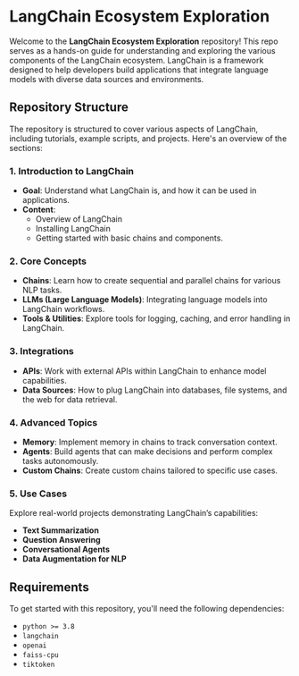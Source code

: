 # LangChain Ecosystem Exploration

Welcome to the **LangChain Ecosystem Exploration** repository! This repo serves as a hands-on guide for understanding and exploring the various components of the LangChain ecosystem. LangChain is a framework designed to help developers build applications that integrate language models with diverse data sources and environments.

## Repository Structure

The repository is structured to cover various aspects of LangChain, including tutorials, example scripts, and projects. Here's an overview of the sections:

### 1. Introduction to LangChain
- **Goal**: Understand what LangChain is, and how it can be used in applications.
- **Content**: 
  - Overview of LangChain
  - Installing LangChain
  - Getting started with basic chains and components.

### 2. Core Concepts
- **Chains**: Learn how to create sequential and parallel chains for various NLP tasks.
- **LLMs (Large Language Models)**: Integrating language models into LangChain workflows.
- **Tools & Utilities**: Explore tools for logging, caching, and error handling in LangChain.

### 3. Integrations
- **APIs**: Work with external APIs within LangChain to enhance model capabilities.
- **Data Sources**: How to plug LangChain into databases, file systems, and the web for data retrieval.

### 4. Advanced Topics
- **Memory**: Implement memory in chains to track conversation context.
- **Agents**: Build agents that can make decisions and perform complex tasks autonomously.
- **Custom Chains**: Create custom chains tailored to specific use cases.

### 5. Use Cases
Explore real-world projects demonstrating LangChain’s capabilities:
- **Text Summarization**
- **Question Answering**
- **Conversational Agents**
- **Data Augmentation for NLP**

## Requirements

To get started with this repository, you'll need the following dependencies:
- `python >= 3.8`
- `langchain`
- `openai`
- `faiss-cpu`
- `tiktoken`
